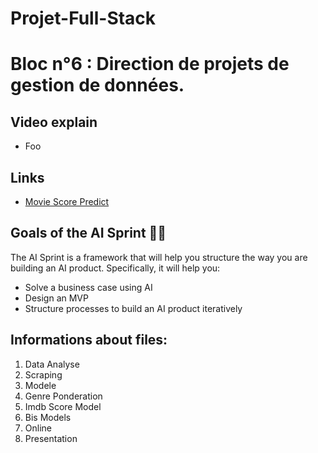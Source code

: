 # Projet-Full-Stack
 
# Bloc n°6 : Direction de projets de gestion de données.

## Video explain

* Foo

## Links 

* [Movie Score Predict](https://moviescorepredict-rg.herokuapp.com)

## Goals of the AI Sprint 🎯🎯

The AI Sprint is a framework that will help you structure the way you are building an AI product. Specifically, it will help you: 

* Solve a business case using AI
* Design an MVP 
* Structure processes to build an AI product iteratively


## Informations about files:

01. Data Analyse
02. Scraping
03. Modele
04. Genre Ponderation
05. Imdb Score Model
05. Bis Models
06. Online
07. Presentation

